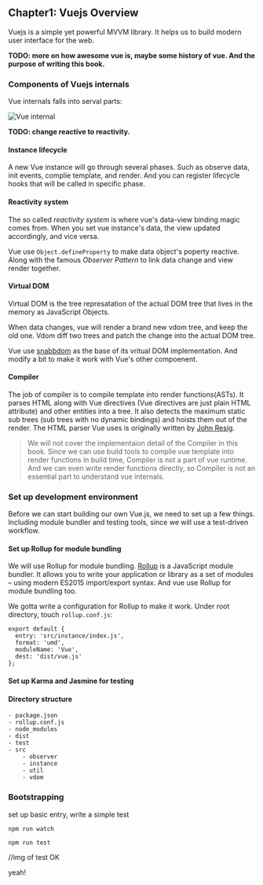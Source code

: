 ## Chapter1: Vuejs Overview

Vuejs is a simple yet powerful MVVM library. It helps us to build modern user interface for the web.

**TODO: more on how awesome vue is, maybe some history of vue. And the purpose of writing this book.**

### Components of Vuejs internals

Vue internals falls into serval parts:

![Vue internal](https://occc3ev3l.qnssl.com/Vue%20source%20overview.png)

**TODO: change reactive to reactivity.**

#### Instance lifecycle

A new Vue instance will go through several phases. Such as observe data, init events, complie template, and render. And you can register  lifecycle hooks that will be called in specific phase.

#### Reactivity system

The so called *reactivity system* is where vue's data-view binding magic comes from. When you set vue instance's data, the view updated accordingly, and vice versa. 

Vue use `Object.defineProperty` to make data object's poperty reactive. Along with the famous *Observer Pattern* to link data change and view render together.


#### Virtual DOM

Virtual DOM is the tree represatation of the actual DOM tree that lives in the memory as JavaScript Objects. 

When data changes, vue will render a brand new vdom tree, and keep the old one. Vdom diff two trees and patch the change into the actual DOM tree.

Vue use [snabbdom](https://github.com/snabbdom/snabbdom) as the base of its vritual DOM implementation. And modify a bit to make it work with Vue's other compoenent.

#### Compiler

The job of compiler is to compile template into render functions(ASTs). It parses HTML along with Vue directives (Vue directives are just plain HTML attribute) and other entities into a tree. It also detects the maximum static sub trees (sub trees with no dynamic bindings) and hoists them out of the render. The HTML parser Vue uses is originally written by [John Resig](http://ejohn.org).

> We will not cover the implementaion detail of the Compiler in this book. Since we can use build tools to complie vue template into render functions in build time, Compiler is not a part of vue runtime. And we can even write render functions directly, so Compiler is not an essential part to understand vue internals.


### Set up development environment

Before we can start building our own Vue.js, we need to set up a few things. Including module bundler and testing tools, since we will use a test-driven workflow.


#### Set up Rollup for module bundling

We will use Rollup for module bundling. [Rollup](http://rollupjs.org) is a JavaScript module bundler. It allows you to write your application or library as a set of modules – using modern ES2015 import/export syntax. And vue use Rollup for module bundling too.

We gotta write a configuration for Rollup to make it work. Under root directory, touch `rollup.conf.js`:

```
export default {
  entry: 'src/instance/index.js',
  format: 'umd',
  moduleName: 'Vue',
  dest: 'dist/vue.js' 
};
```

#### Set up Karma and Jasmine for testing



#### Directory structure

```
- package.json
- rollup.conf.js
- node_modules
- dist
- test
- src
	- observer
	- instance
	- util
	- vdom

```


### Bootstrapping

set up basic entry, write a simple test

`npm run watch`

`npm run test`

//img of test OK

yeah!


